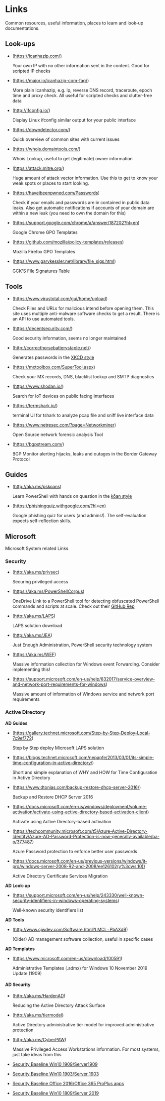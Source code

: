 # Links
Common resources, useful information, places to learn and look-up documentations.

## Look-ups
* (https://icanhazip.com/)
  
  Your own IP with no other information sent in the content. Good for scripted IP checks
* (https://major.io/icanhazip-com-faq/)
  
  More plain Icanhazip, e.g. Ip, reverse DNS record, traceroute, epoch time and proxy check. All useful for scripted checks and clutter-free data
* (http://ifconfig.io/)
  
  Display Linux ifconfig similar output for your public interface
* (https://downdetector.com/)
  
  Quick overview of common sites with current issues
* (https://whois.domaintools.com/)
  
  Whois Lookup, useful to get (legitimate) owner information 
* (https://attack.mitre.org/)
  
  Huge amount of attack vector information. Use this to get to know your weak spots or places to start looking.
* (https://haveibeenpwned.com/Passwords)
  
  Check if your emails and passwords are in contained in public data leaks. Also get automatic notifications if accounts of your domain are within a new leak (you need to own the domain for this)
* (https://support.google.com/chrome/a/answer/187202?hl=en)
  
  Google Chrome GPO Templates
* (https://github.com/mozilla/policy-templates/releases)
  
  Mozilla Firefox GPO Templates
* (https://www.garykessler.net/library/file_sigs.html)
  
  GCK'S File Signatures Table

## Tools
* (https://www.virustotal.com/gui/home/upload)
  
  Check Files and URLs for malicious intend before opening them. This site uses multiple anti-malware software checks to get a result. There is an API to use automated tools.
* (https://decentsecurity.com/)
  
  Good security information, seems no longer maintained
* (http://correcthorsebatterystaple.net/)
  
  Generates passwords in the [XKCD style](http://xkcd.com/936/)
* (https://mxtoolbox.com/SuperTool.aspx)
  
  Check your MX records, DNS, blacklist lookup and SMTP diagnostics
* (https://www.shodan.io/)
  
  Search for IoT devices on public facing interfaces
* (https://termshark.io/)
  
  terminal UI for tshark to analyze pcap file and sniff live interface data
* (https://www.netresec.com/?page=Networkminer)
  
  Open Source network forensic analysis Tool
* (https://bgpstream.com/)
  
  BGP Monitor alerting hijacks, leaks and outages in the Border Gateway Protocol

## Guides
* (http://aka.ms/pskoans)
  
  Learn PowerShell with hands on question in the [kōan style](https://en.wikipedia.org/wiki/K%C5%8Dan)

* (https://phishingquiz.withgoogle.com/?hl=en)
  
  Google phishing quiz for users (and admins!). The self-evaluation expects self-reflection skills.

## Microsoft
Microsoft System related Links

### Security
* (http://aka.ms/privsec)
  
  Securing privileged access
* (https://aka.ms/PowerShellCorpus)
  
  OneDrive Link to a PowerShell tool for detecting obfuscated PowerShell commands and scripts at scale. Check out their [GitHub Rep](https://github.com/danielbohannon/Revoke-Obfuscation)
* (http://aka.ms/LAPS)

  LAPS solution download
* (http://aka.ms/JEA)
  
  Just Enough Administration, PowerShell security technology system
* (https://aka.ms/WEF)
  
  Massive information collection for Windows event Forwarding. Consider implementing this!
* (https://support.microsoft.com/en-us/help/832017/service-overview-and-network-port-requirements-for-windows)
  
  Massive amount of information of Windows service and network port requirements

### Active Directory
**AD Guides**
* (https://gallery.technet.microsoft.com/Step-by-Step-Deploy-Local-7c9ef772)
  
  Step by Step deploy Microsoft LAPS solution
* (https://blogs.technet.microsoft.com/nepapfe/2013/03/01/its-simple-time-configuration-in-active-directory/)
  
  Short and simple explanation of WHY and HOW for Time Configuration in Active Directory
* (https://www.dtonias.com/backup-restore-dhcp-server-2016/)

  Backup and Restore DHCP Server 2016
* (https://docs.microsoft.com/en-us/windows/deployment/volume-activation/activate-using-active-directory-based-activation-client)
  
  Activate using Active Directory-based activation
* (https://techcommunity.microsoft.com/t5/Azure-Active-Directory-Identity/Azure-AD-Password-Protection-is-now-generally-available/ba-p/377487)
  
  Azure Password protection to enforce better user passwords
* (https://docs.microsoft.com/en-us/previous-versions/windows/it-pro/windows-server-2008-R2-and-2008/ee126102(v%3dws.10))
  
  Active Directory Certificate Services Migration

**AD Look-up**
* (https://support.microsoft.com/en-us/help/243330/well-known-security-identifiers-in-windows-operating-systems)

  Well-known security identifiers list

**AD Tools**
* (http://www.cjwdev.com/Software.html?LMCL=PbAXdB)

  (Older) AD management software collection, useful in specific cases
  
**AD Templates**
* (https://www.microsoft.com/en-us/download/100591)

  Administrative Templates (.admx) for Windows 10 November 2019 Update (1909)
  
#### AD Security
* (http://aka.ms/HardenAD)
  
  Reducing the Active Directory Attack Surface
* (http://aka.ms/tiermodel)
  
  Active Directory administrative tier model for improved administrative protection
* (http://aka.ms/CyberPAW)

  Massive Privileged Access Workstations information. For most systems, just take ideas from this
* [Security Baseline Win10 1909/Server1909](https://techcommunity.microsoft.com/t5/Microsoft-Security-Baselines/Security-baseline-FINAL-for-Windows-10-v1909-and-Windows-Server/ba-p/1023093)
* [Security Baseline Win10 1903/Server 1903](https://blogs.technet.microsoft.com/secguide/2019/05/23/security-baseline-final-for-windows-10-v1903-and-windows-server-v1903/)
* [Security Baseline Office 2016/Office 365 ProPlus apps](https://blogs.technet.microsoft.com/secguide/2018/02/13/security-baseline-for-office-2016-and-office-365-proplus-apps-final/)

* [Security Baseline Win10 1809/Server 2019](https://blogs.technet.microsoft.com/secguide/2018/11/20/security-baseline-final-for-windows-10-v1809-and-windows-server-2019/)
